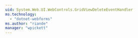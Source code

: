 ```yaml
---
uid: System.Web.UI.WebControls.GridViewDeleteEventHandler
ms.technology: 
  - "dotnet-webforms"
ms.author: "riande"
manager: "wpickett"
---
```

